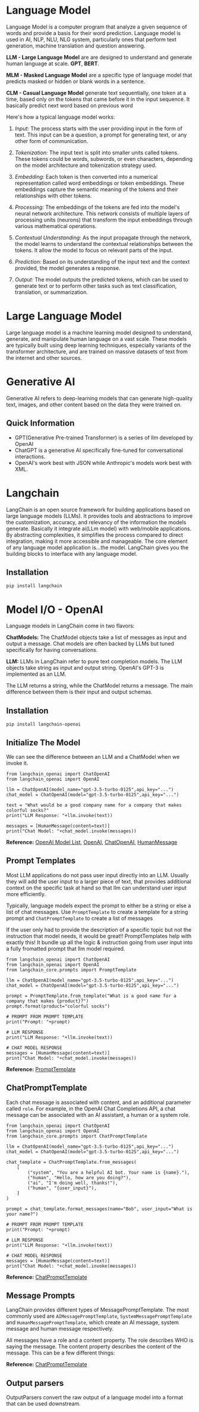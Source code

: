 # Language Model

Language Model is a computer program that analyze a given sequence of words and provide a basis for their word prediction. Language model is used in AI, NLP, NLU, NLG system, particularly ones that perform text generation, machine translation and question answering.

__LLM - Large Language Model__ are are designed to understand and generate human language at scale. **GPT**, **BERT**.

__MLM - Masked Language Model__ are a specific type of language model that predicts masked or hidden or blank words in a sentence.

__CLM - Casual Language Model__ generate text sequentially, one token at a time, based only on the tokens that came before it in the input sequence. It basically predict next word based on previous word

Here's how a typical language model works:

1. *Input:* The process starts with the user providing input in the form of text. This input can be a question, a prompt for generating text, or any other form of communication.

2. *Tokenization:* The input text is split into smaller units called tokens. These tokens could be words, subwords, or even characters, depending on the model architecture and tokenization strategy used.

3. *Embedding:* Each token is then converted into a numerical representation called word embeddings or token embeddings. These embeddings capture the semantic meaning of the tokens and their relationships with other tokens.

4. *Processing:* The embeddings of the tokens are fed into the model's neural network architecture. This network consists of multiple layers of processing units (neurons) that transform the input embeddings through various mathematical operations.

5. *Contextual Understanding:* As the input propagate through the network, the model learns to understand the contextual relationships between the tokens. It allow the model to focus on relevant parts of the input.

6. *Prediction:* Based on its understanding of the input text and the context provided, the model generates a response. 

7. *Output:* The model outputs the predicted tokens, which can be used to generate text or to perform other tasks such as text classification, translation, or summarization.

# Large Language Model
Large language model is a machine learning model designed to understand, generate, and manipulate human language on a vast scale. These models are typically built using deep learning techniques, especially variants of the transformer architecture, and are trained on massive datasets of text from the internet and other sources.

# Generative AI
Generative AI refers to deep-learning models that can generate high-quality text, images, and other content based on the data they were trained on.

## Quick Information
- GPT(Generative Pre-trained Transformer) is a series of llm developed by OpenAI
- ChatGPT is a generative AI specifically fine-tuned for conversational interactions.
- OpenAI's work best with JSON while Anthropic's models work best with XML.

# Langchain
LangChain is an open source framework for building applications based on large language models (LLMs). It provides tools and abstractions to improve the customization, accuracy, and relevancy of the information the models generate. Basically it integrate ai(LLm model) with web/mobile applications. By abstracting complexities, it simplifies the process compared to direct integration, making it more accessible and manageable. The core element of any language model application is...the model. LangChain gives you the building blocks to interface with any language model.

## Installation
```
pip install langchain
```

# Model I/O - OpenAI
Language models in LangChain come in two flavors:

__ChatModels:__ The ChatModel objects take a list of messages as input and output a message. Chat models are often backed by LLMs but tuned specifically for having conversations. 

__LLM:__ LLMs in LangChain refer to pure text completion models. The LLM objects take string as input and output string. OpenAI's GPT-3 is implemented as an LLM.

The LLM returns a string, while the ChatModel returns a message. The main difference between them is their input and output schemas.  

## Installation
```
pip install langchain-openai
```

## Initialize The Model
We can see the difference between an LLM and a ChatModel when we invoke it.

```
from langchain_openai import ChatOpenAI
from langchain_openai import OpenAI

llm = ChatOpenAI(model_name="gpt-3.5-turbo-0125",api_key="...")
chat_model = ChatOpenAI(model="gpt-3.5-turbo-0125",api_key="...")

text = "What would be a good company name for a company that makes colorful socks?"
print("LLM Response: "+llm.invoke(text))

messages = [HumanMessage(content=text)]
print("Chat Model: "+chat_model.invoke(messages))
```

__Reference:__ [OpenAI Model List](https://platform.openai.com/docs/models), [OpenAI](https://api.python.langchain.com/en/latest/llms/langchain_openai.llms.base.OpenAI.html), [ChatOpenAI](https://api.python.langchain.com/en/latest/llms/langchain_openai.llms.base.OpenAI.html), [HumanMessage](https://api.python.langchain.com/en/latest/messages/langchain_core.messages.human.HumanMessage.html)

## Prompt Templates
Most LLM applications do not pass user input directly into an LLM. Usually they will add the user input to a larger piece of text, that provides additional context on the specific task at hand so that llm can understand user input more efficiently.

Typically, language models expect the prompt to either be a string or else a list of chat messages. Use `PromptTemplate` to create a template for a string prompt and `ChatPromptTemplate` to create a list of messages

If the user only had to provide the description of a specific topic but not the instruction that model needs, it would be great!! PromptTemplates help with exactly this! It bundle up all the logic & instruction going from user input into a fully fromatted prompt that llm model required.

```
from langchain_openai import ChatOpenAI
from langchain_openai import OpenAI
from langchain_core.prompts import PromptTemplate

llm = ChatOpenAI(model_name="gpt-3.5-turbo-0125",api_key="...")
chat_model = ChatOpenAI(model="gpt-3.5-turbo-0125",api_key="...")

prompt = PromptTemplate.from_template("What is a good name for a company that makes {product}?")
prompt.format(product="colorful socks")

# PROMPT FROM PROMPT TEMPLATE
print("Prompt: "+prompt)

# LLM RESPONSE
print("LLM Response: "+llm.invoke(text))

# CHAT MODEL RESPONSE
messages = [HumanMessage(content=text)]
print("Chat Model: "+chat_model.invoke(messages))
```

__Reference:__ [PromptTemplate](https://api.python.langchain.com/en/latest/prompts/langchain_core.prompts.prompt.PromptTemplate.html)

## ChatPromptTemplate
Each chat message is associated with content, and an additional parameter called `role`. For example, in the OpenAI Chat Completions API, a chat message can be associated with an AI assistant, a human or a system role.

```
from langchain_openai import ChatOpenAI
from langchain_openai import OpenAI
from langchain_core.prompts import ChatPromptTemplate

llm = ChatOpenAI(model_name="gpt-3.5-turbo-0125",api_key="...")
chat_model = ChatOpenAI(model="gpt-3.5-turbo-0125",api_key="...")

chat_template = ChatPromptTemplate.from_messages(
    [
        ("system", "You are a helpful AI bot. Your name is {name}."),
        ("human", "Hello, how are you doing?"),
        ("ai", "I'm doing well, thanks!"),
        ("human", "{user_input}"),
    ]
)

prompt = chat_template.format_messages(name="Bob", user_input="What is your name?")

# PROMPT FROM PROMPT TEMPLATE
print("Prompt: "+prompt)

# LLM RESPONSE
print("LLM Response: "+llm.invoke(text))

# CHAT MODEL RESPONSE
messages = [HumanMessage(content=text)]
print("Chat Model: "+chat_model.invoke(messages))
```

__Reference:__ [ChatPromptTemplate](https://api.python.langchain.com/en/latest/prompts/langchain_core.prompts.chat.ChatPromptTemplate.html)

## Message Prompts
LangChain provides different types of MessagePromptTemplate. The most commonly used are `AIMessagePromptTemplate`, `SystemMessagePromptTemplate` and `HumanMessagePromptTemplate`, which create an AI message, system message and human message respectively.

All messages have a role and a content property. The role describes WHO is saying the message. The content property describes the content of the message. This can be a few different things:

__Reference:__ [ChatPromptTemplate](https://api.python.langchain.com/en/latest/prompts/langchain_core.prompts.chat.ChatPromptTemplate.html)

## Output parsers
OutputParsers convert the raw output of a language model into a format that can be used downstream.